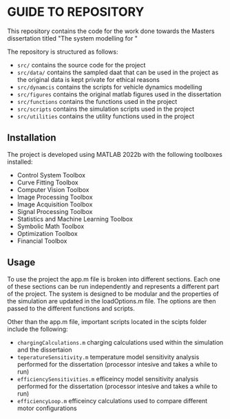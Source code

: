 # GUIDE TO REPOSITORY

This repository contains the code for the work done towards the Masters dissertation titled "The system modelling for "

The repository is structured as follows:

- `src/` contains the source code for the project
- `src/data/` contains the sampled daat that can be used in the project as the original data is kept private for ethical reasons
- `src/dynamcis` contains the scripts for vehicle dynamics modelling
- `src/figures` contains the original matlab figures used in the dissertation
- `src/functions` contains the functions used in the project
- `src/scripts` contains the simulation scripts used in the project
- `src/utilities` contains the utility functions used in the project

## Installation

The project is developed using MATLAB 2022b with the following toolboxes installed:

- Control System Toolbox
- Curve Fitting Toolbox
- Computer Vision Toolbox
- Image Processing Toolbox
- Image Acquisition Toolbox
- Signal Processing Toolbox
- Statistics and Machine Learning Toolbox
- Symbolic Math Toolbox
- Optimization Toolbox
- Financial Toolbox

## Usage

To use the project the app.m file is broken into different sections. Each one of these sections can be run independently and represents a different part of the project. The system is designed to be modular and the properties of the simulation are updated in the loadOptions.m file. The options are then passed to the different functions and scripts.

Other than the app.m file, important scripts located in the scipts folder include the following:

- `chargingCalculations.m` charging calculations used within the simulation and the dissertaion
- `teperatureSensitivity.m` temperature model sensitivity analysis performed for the dissertation (processor intesive and takes a while to run)
- `efficiencySensitivities.m` efficeincy model sensitivity analysis performed for the dissertation (processor intesive and takes a while to run)
- `efficiencyLoop.m` efficeincy calculations used to compare different motor configurations
